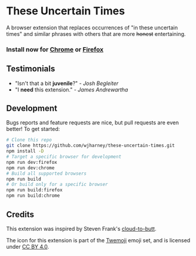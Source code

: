 # These Uncertain Times

A browser extension that replaces occurrences of "in these uncertain times" and similar phrases with others that are more ~~honest~~ entertaining.

### Install now for **[Chrome](#readme)** or **[Firefox](#readme)**

## Testimonials

- "Isn't that a bit **juvenile**?" - _Josh Begleiter_
- "I **need** this extension." - _James Andrewartha_

## Development

Bugs reports and feature requests are nice, but pull requests are even better! To get started:

```sh
# Clone this repo
git clone https://github.com/wjharney/these-uncertain-times.git
npm install -D
# Target a specific browser for development
npm run dev:firefox
npm run dev:chrome
# Build all supported browsers
npm run build
# Or build only for a specific browser
npm run build:firefox
npm run build:chrome
```

## Credits

This extension was inspired by Steven Frank's [cloud-to-butt](https://github.com/panicsteve/cloud-to-butt).

The icon for this extension is part of the [Twemoji](https://twemoji.twitter.com/) emoji set, and is licensed under [CC BY 4.0](https://creativecommons.org/licenses/by/4.0/).
